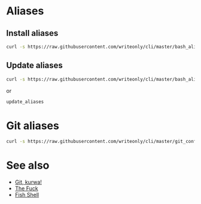 # Aliases

## Install aliases

```bash
curl -s https://raw.githubusercontent.com/writeonly/cli/master/bash_aliases_install.sh | bash
```

## Update aliases
```bash
curl -s https://raw.githubusercontent.com/writeonly/cli/master/bash_aliases_update.sh | bash
```
or
```bash
update_aliases
```

# Git aliases
```bash
curl -s https://raw.githubusercontent.com/writeonly/cli/master/git_config.sh | bash
```

# See also
* [Git, kurwa!](https://github.com/jakubnabrdalik/gitkurwa)
* [The Fuck](https://github.com/nvbn/thefuck)
* [Fish Shell](https://github.com/fish-shell/fish-shell/)
